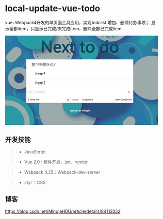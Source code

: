 local-update-vue-todo
===

vue+Webpack4开发的单页面工具应用，实现todolist
增加、删除待办事项；
显示全部item，只显示已完成/未完成item，删除全部已完成item


![运行截图](./assets/images/todolist.jpg)

开发技能
------
>* JavaScript 

>* Vue 2.0 : 组件开发，jsx、render

>* Webpack 4.25：Webpack-dev-server

>* styl ：CSS

博客
------
https://blog.csdn.net/MingleHDU/article/details/84113032


